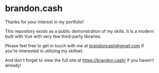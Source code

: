 # brandon.cash
Thanks for your interest in my portfolio!

This repository exists as a public demonstration of my skills. It is a modern built with Vue with very few third-party libraries.

Please feel free to get in touch with me at brandoncash@gmail.com if you're interested in utilizing my skillset.

And don't forget to view the full site at https://brandon.cash/ if you haven't already!
